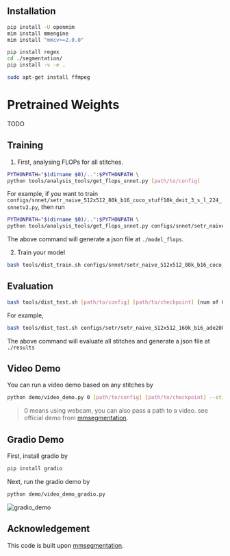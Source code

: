 ## Installation

```bash
pip install -U openmim
mim install mmengine
mim install "mmcv>=2.0.0"

pip install regex
cd ./segmentation/
pip install -v -e .

sudo apt-get install ffmpeg
```





# Pretrained Weights

TODO





## Training

1. First, analysing FLOPs for all stitches.

```bash
PYTHONPATH="$(dirname $0)/..":$PYTHONPATH \
python tools/analysis_tools/get_flops_snnet.py [path/to/config]
```

For example, if you want to train `configs/snnet/setr_naive_512x512_80k_b16_coco_stuff10k_deit_3_s_l_224_snnetv2.py`, then run

```bash
PYTHONPATH="$(dirname $0)/..":$PYTHONPATH \
python tools/analysis_tools/get_flops_snnet.py configs/snnet/setr_naive_512x512_80k_b16_coco_stuff10k_deit_3_s_l_224_snnetv2.py
```

The above command will generate a json file at `./model_flops`.



2. Train your model

```bash
bash tools/dist_train.sh configs/snnet/setr_naive_512x512_80k_b16_coco_stuff10k_deit_3_s_l_224_snnetv2.py 8 --no-validate
```



## Evaluation

```bash
bash tools/dist_test.sh [path/to/config] [path/to/checkpoint] [num of GPUs]
```

For example,

```bash
bash tools/dist_test.sh configs/setr/setr_naive_512x512_160k_b16_ade20k_deit_3_s_l_224_snnetv2.py setr_naive_512x512_160k_b16_ade20k_snnetv2_deit3_s_l_lora_16_iter_160000.pth 1

```

The above command will evaluate all stitches and generate a json file at `./results`



## Video Demo

You can run a video demo based on any stitches by

```bash
python demo/video_demo.py 0 [path/to/config] [path/to/checkpoint] --stitch-id 0 --show 
```

> 0 means using webcam, you can also pass a path to a video. see official demo from [mmsegmentation](https://github.com/open-mmlab/mmsegmentation/blob/main/demo/video_demo.py).



## Gradio Demo

First, install gradio by 

```bash
pip install gradio
```

Next, run the gradio demo by 

```bash
python demo/video_demo_gradio.py
```



![gradio_demo](/data2/github/SN-Netv2/segmentation/demo/gradio_demo.png)

## Acknowledgement

This code is built upon [mmsegmentation](https://github.com/open-mmlab/mmsegmentation).
